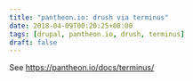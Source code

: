 ```yaml
---
title: "pantheon.io: drush via terminus"
date: 2018-04-09T00:20:25+08:00
tags: [drupal, pantheon.io, drush, terminus]
draft: false
---
```


See https://pantheon.io/docs/terminus/
